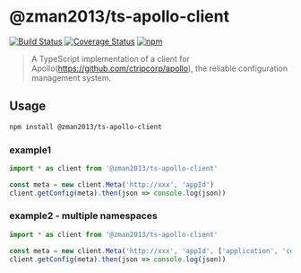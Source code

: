 # @zman2013/ts-apollo-client

[![Build Status](https://github.com/zman2013/ts-apollo-client/workflows/Build%20and%20Release/badge.svg)](https://github.com/zman2013/ts-apollo-client/workflows/Build%20and%20Release/badge.svg)
[![Coverage Status](https://coveralls.io/repos/github/zman2013/ts-apollo-client/badge.svg?branch=master)](https://coveralls.io/github/zman2013/ts-apollo-client?branch=master)
[![npm](https://img.shields.io/npm/v/@zman2013/ts-apollo-client.svg)](https://www.npmjs.com/package/@zman2013/ts-apollo-client/)

> A TypeScript implementation of a client for Apollo(https://github.com/ctripcorp/apollo), the reliable configuration management system.

## Usage

```bash
npm install @zman2013/ts-apollo-client
```

### example1
```typescript
import * as client from '@zman2013/ts-apollo-client'

const meta = new client.Meta('http://xxx', 'appId')
client.getConfig(meta).then(json => console.log(json))
```
### example2 - multiple namespaces
```typescript
import * as client from '@zman2013/ts-apollo-client'

const meta = new client.Meta('http://xxx', 'appId', ['application', 'common'])
client.getConfig(meta).then(json => console.log(json))
```

